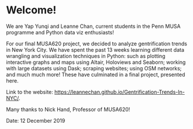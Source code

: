 # Welcome!
We are Yap Yunqi and Leanne Chan, current students in the Penn MUSA programme and Python data viz enthusiasts! 

For our final MUSA620 project, we decided to analyze gentrification trends in New York City. We have spent the past 13 weeks learning different data wrangling and visualization techniques in Python: such as plotting interactive graphs and maps using Altair, Holoviews and Seaborn; working with large datasets using Dask; scraping websites; using OSM networks; and much much more! These have culminated in a final project, presented here. 

Link to the website: https://leannechan.github.io/Gentrification-Trends-In-NYC/.

Many thanks to Nick Hand, Professor of MUSA620! 

Date: 12 December 2019 
